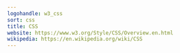 ```yaml
---
logohandle: w3_css
sort: css
title: CSS
website: https://www.w3.org/Style/CSS/Overview.en.html
wikipedia: https://en.wikipedia.org/wiki/CSS
---
```


